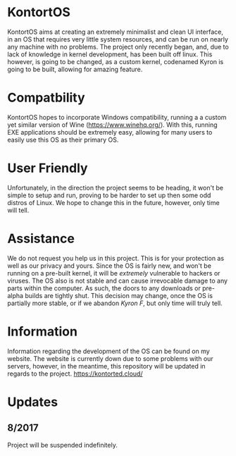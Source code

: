 # KontortOS
KontortOS aims at creating an extremely minimalist and clean UI interface, in an OS that requires very little system resources, and can be run on nearly any machine with no problems. The project only recently began, and, due to lack of knowledge in kernel development, has been built off linux. This however, is going to be changed, as a custom kernel, codenamed Kyron is going to be built, allowing for amazing feature. 
# Compatbility
KontortOS hopes to incorporate Windows compatibility, running a a custom yet similar version of Wine (https://www.winehq.org/). With this, running EXE applications should be extremely easy, allowing for many users to easily use this OS as their primary OS. 
# User Friendly
Unfortunately, in the direction the project seems to be heading, it won't be simple to setup and run, proving to be harder to set up then some odd distros of Linux. We hope to change this in the future, however, only time will tell.
# Assistance
We do not request you help us in this project. This is for your protection as well as our privacy and yours. Since the OS is fairly new, and won't be running on a pre-built kernel, it will be *extremely* vulnerable to hackers or viruses. The OS also is not stable and can cause irrevocable damage to any parts within the computer. As such, the doors to any downloads or pre-alpha builds are tightly shut. This decision may change, once the OS is partially more stable, or if we abandon *Kyron F*, but only time will truly tell.
# Information
Information regarding the development of the OS can be found on my website. The website is currently down due to some problems with our servers, however, in the meantime, this repository will be updated in regards to the project.
https://kontorted.cloud/
# Updates
## 8/2017
Project will be suspended indefinitely.
